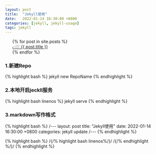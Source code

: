 ```yaml
---
layout: post
title:  "Jekyll使用"
date:   2022-01-14 16:30:00 +0800
categories: [jekyll, jekyll-usage]
tags: jekyll
---
```



<ul> 
	{% for post in site.posts %}   
    <div>      
        <a href="{{ post.url }}">👉🏼 {{ post.title }}</a>
    </div>
    {% endfor %}
</ul>



### 1.新建Repo

{% highlight bash %}
jekyll new RepoName
{% endhighlight %}

### 2.本地开启jeckll服务

{% highlight bash linenos %}
jekyll serve
{% endhighlight %}

### 3.markdown写作格式

{% highlight bash %}
/---
layout: post
title:  "Jekyll使用"
date:   2022-01-14 16:30:00 +0800
categories: jekyll update
/---
{% endhighlight %}

{% highlight bash %}
/{/% highlight bash linenos%/}/
/{/% endhighlight %/}/
{% endhighlight %}





